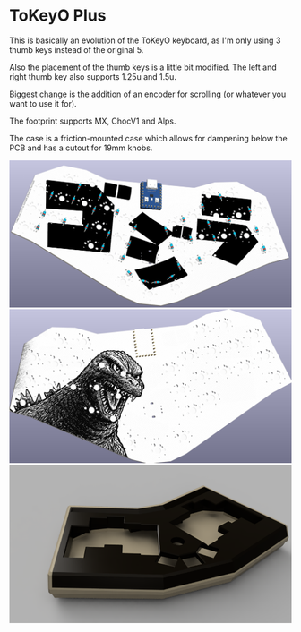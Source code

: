 # ToKeyO Plus
This is basically an evolution of the ToKeyO keyboard, as I'm only using 3 thumb keys instead of the original 5.

Also the placement of the thumb keys is a little bit modified. The left and right thumb key also supports 1.25u and 1.5u.

Biggest change is the addition of an encoder for scrolling (or whatever you want to use it for).

The footprint supports MX, ChocV1 and Alps.

The case is a friction-mounted case which allows for dampening below the PCB and has a cutout for 19mm knobs.

![Front](front.jpg)
![Back](back.jpg)
![Case](case/tokeyo_plus_case.png)
